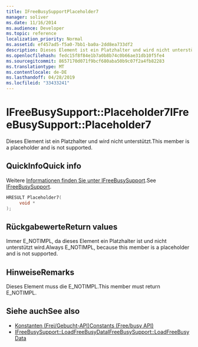 ```yaml
---
title: IFreeBusySupportPlaceholder7
manager: soliver
ms.date: 11/16/2014
ms.audience: Developer
ms.topic: reference
localization_priority: Normal
ms.assetid: ef457ad5-f5a0-7bb1-ba0a-2dd8ea733df2
description: Dieses Element ist ein Platzhalter und wird nicht unterstützt.
ms.openlocfilehash: fedc15f8f84e1b7a0b8b74c0b66ae31db10f5fe4
ms.sourcegitcommit: 8657170d071f9bcf680aba50b9c07f2a4fb82283
ms.translationtype: MT
ms.contentlocale: de-DE
ms.lasthandoff: 04/28/2019
ms.locfileid: "33433241"
---
```

# <a name="ifreebusysupportplaceholder7"></a><span data-ttu-id="f8aac-103">IFreeBusySupport::Placeholder7</span><span class="sxs-lookup"><span data-stu-id="f8aac-103">IFreeBusySupport::Placeholder7</span></span>

<span data-ttu-id="f8aac-104">Dieses Element ist ein Platzhalter und wird nicht unterstützt.</span><span class="sxs-lookup"><span data-stu-id="f8aac-104">This member is a placeholder and is not supported.</span></span>
  
## <a name="quick-info"></a><span data-ttu-id="f8aac-105">QuickInfo</span><span class="sxs-lookup"><span data-stu-id="f8aac-105">Quick info</span></span>

<span data-ttu-id="f8aac-106">Weitere [Informationen finden Sie unter IFreeBusySupport](ifreebusysupport.md).</span><span class="sxs-lookup"><span data-stu-id="f8aac-106">See [IFreeBusySupport](ifreebusysupport.md).</span></span>
  
```cpp
HRESULT Placeholder7( 
     void *  
);
```

## <a name="return-values"></a><span data-ttu-id="f8aac-107">Rückgabewerte</span><span class="sxs-lookup"><span data-stu-id="f8aac-107">Return values</span></span>

<span data-ttu-id="f8aac-108">Immer E_NOTIMPL, da dieses Element ein Platzhalter ist und nicht unterstützt wird.</span><span class="sxs-lookup"><span data-stu-id="f8aac-108">Always E_NOTIMPL, because this member is a placeholder and is not supported.</span></span>
  
## <a name="remarks"></a><span data-ttu-id="f8aac-109">Hinweise</span><span class="sxs-lookup"><span data-stu-id="f8aac-109">Remarks</span></span>

<span data-ttu-id="f8aac-110">Dieses Element muss die E_NOTIMPL.</span><span class="sxs-lookup"><span data-stu-id="f8aac-110">This member must return E_NOTIMPL.</span></span>
  
## <a name="see-also"></a><span data-ttu-id="f8aac-111">Siehe auch</span><span class="sxs-lookup"><span data-stu-id="f8aac-111">See also</span></span>

- [<span data-ttu-id="f8aac-112">Konstanten (Frei/Gebucht-API)</span><span class="sxs-lookup"><span data-stu-id="f8aac-112">Constants (Free/busy API)</span></span>](constants-free-busy-api.md) 
- [<span data-ttu-id="f8aac-113">IFreeBusySupport::LoadFreeBusyData</span><span class="sxs-lookup"><span data-stu-id="f8aac-113">IFreeBusySupport::LoadFreeBusyData</span></span>](ifreebusysupport-loadfreebusydata.md)

